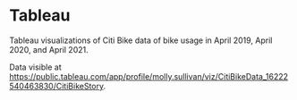 # Tableau
Tableau visualizations of Citi Bike data of bike usage in April 2019, April 2020, and April 2021. 

Data visible at https://public.tableau.com/app/profile/molly.sullivan/viz/CitiBikeData_16222540463830/CitiBikeStory.
